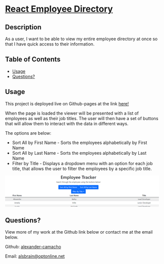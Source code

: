 # [React Employee Directory](https://alexander-camacho.github.io/reactEmployeeDir/)

## Description
As a user, I want to be able to view my entire employee directory at once so that I have quick access to their information.

## Table of Contents       
- [Usage](#usage)           
- [Questions?](#questions)    
## Usage
This project is deployed live on Github-pages at the link [here!](https://alexander-camacho.github.io/reactEmployeeDir/)

When the page is loaded the viewer will be presented with a list of employees as well as their job titles. The user will then have a set of buttons that will allow them to interact with the data in different ways.

The options are below:

- Sort All by First Name - Sorts the employees alphabetically by First Name
- Sort All by Last Name - Sorts the employees alphabetically by Last Name
- Filter by Title - Displays a dropdown menu with an option for each job title, that allows the user to filter the employees by a specific job title.

![Home](./assets/home.png)
## Questions?

View more of my work at the Github link below or contact me at the email below.

Github: [alexander-camacho](https://github.com/alexander-camacho)

Email: alsbrain@optonline.net

